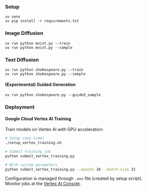 ### Setup

```
uv venv
uv pip install -r requirements.txt
```

### Image Diffusion

```
uv run python mnist.py --train
uv run python mnist.py --sample
```

### Text Diffusion 

```
uv run python shakespeare.py --train
uv run python shakespeare.py --sample
```

#### (Experimental) Guided Generation

```
uv run python shakespeare.py --guided_sample
```

### Deployment

#### Google Cloud Vertex AI Training

Train models on Vertex AI with GPU acceleration:

```bash
# Setup (one-time)
./setup_vertex_training.sh

# Submit training job
python submit_vertex_training.py

# With custom parameters
python submit_vertex_training.py --epochs 10 --batch-size 32
```

Configuration is managed through `.env` file (created by setup script). Monitor jobs at the [Vertex AI Console](https://console.cloud.google.com/ai/training/jobs).